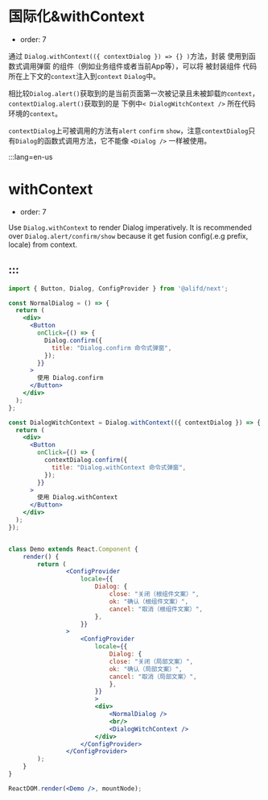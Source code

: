 # 国际化&withContext

- order: 7

通过 `Dialog.withContext(({ contextDialog }) => {} )`方法，封装 使用到函数式调用弹窗 的组件（例如业务组件或者当前App等），可以将 被封装组件 代码所在上下文的`context`注入到`context` `Dialog`中。

相比较`Dialog.alert()`获取到的是当前页面第一次被记录且未被卸载`的context`，`contextDialog.alert()`获取到的是 下例中`< DialogWitchContext />` 所在代码环境的`context`。

`contextDialog`上可被调用的方法有`alert` `confirm` `show`，注意`contextDialog`只有`Dialog`的函数式调用方法，它不能像 `<Dialog />` 一样被使用。

:::lang=en-us
# withContext

- order: 7

Use `Dialog.withContext` to render Dialog imperatively. It is recommended over `Dialog.alert/confirm/show` because it get fusion config(.e.g prefix, locale) from context.

:::
---

````jsx
import { Button, Dialog, ConfigProvider } from '@alifd/next';

const NormalDialog = () => {
  return (
    <div>
      <Button
        onClick={() => {
          Dialog.confirm({
            title: "Dialog.confirm 命令式弹窗",
          });
        }}
      >
        使用 Dialog.confirm
      </Button>
    </div>
  );
};

const DialogWitchContext = Dialog.withContext(({ contextDialog }) => {
  return (
    <div>
      <Button
        onClick={() => {
          contextDialog.confirm({
            title: "Dialog.withContext 命令式弹窗",
          });
        }}
      >
        使用 Dialog.withContext
      </Button>
    </div>
  );
});


class Demo extends React.Component {
    render() {
        return (
                <ConfigProvider
                    locale={{
                        Dialog: {
                            close: "关闭（根组件文案）",
                            ok: "确认（根组件文案）",
                            cancel: "取消（根组件文案）",
                        },
                    }}
                >
                    <ConfigProvider
                        locale={{
                            Dialog: {
                            close: "关闭（局部文案）",
                            ok: "确认（局部文案）",
                            cancel: "取消（局部文案）",
                            },
                        }}
                        >
                        <div>
                            <NormalDialog />
                            <br/>
                            <DialogWitchContext />
                        </div>
                    </ConfigProvider>
                </ConfigProvider>
        );
    }
}

ReactDOM.render(<Demo />, mountNode);
````
